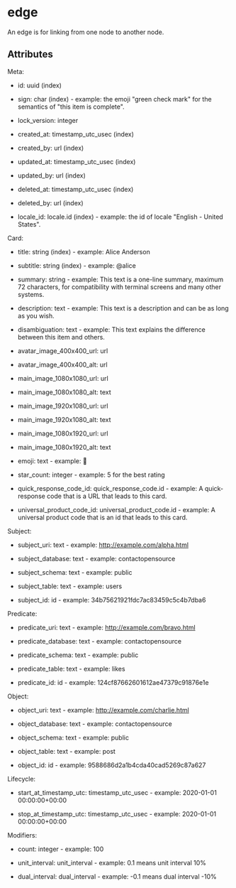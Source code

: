 # edge


An edge is for linking from one node to another node.


## Attributes

Meta:

  * id: uuid (index)

  * sign: char (index) - example: the emoji "green check mark" for the semantics of "this item is complete".

  * lock_version: integer

  * created_at: timestamp_utc_usec (index)

  * created_by: url (index)

  * updated_at: timestamp_utc_usec (index)

  * updated_by: url (index)

  * deleted_at: timestamp_utc_usec (index)

  * deleted_by: url (index)

  * locale_id: locale.id (index) - example: the id of locale "English - United States".

Card:

  * title: string (index) - example: Alice Anderson

  * subtitle: string (index) - example: @alice

  * summary: string - example: This text is a one-line summary, maximum 72 characters, for compatibility with terminal screens and many other systems.

  * description: text - example: This text is a description and can be as long as you wish.

  * disambiguation: text - example: This text explains the difference between this item and others.

  * avatar_image_400x400_url: url

  * avatar_image_400x400_alt: url

  * main_image_1080x1080_url: url

  * main_image_1080x1080_alt: text

  * main_image_1920x1080_url: url

  * main_image_1920x1080_alt: text

  * main_image_1080x1920_url: url

  * main_image_1080x1920_alt: text

  * emoji: text - example: 🚀

  * star_count: integer - example: 5 for the best rating

  * quick_response_code_id: quick_response_code.id - example: A quick-response code that is a URL that leads to this card.

  * universal_product_code_id: universal_product_code.id - example: A universal product code that is an id that leads to this card.

Subject:

  * subject_uri: text - example: http://example.com/alpha.html

  * subject_database: text - example: contactopensource

  * subject_schema: text - example: public

  * subject_table: text - example: users

  * subject_id: id - example: 34b75621921fdc7ac83459c5c4b7dba6

Predicate:

  * predicate_uri: text - example: http://example.com/bravo.html

  * predicate_database: text - example: contactopensource

  * predicate_schema: text - example: public

  * predicate_table: text - example: likes

  * predicate_id: id - example: 124cf87662601612ae47379c91876e1e

Object:

  * object_uri: text - example: http://example.com/charlie.html

  * object_database: text - example: contactopensource

  * object_schema: text - example: public

  * object_table: text - example: post

  * object_id: id - example: 9588686d2a1b4cda40cad5269c87a627

Lifecycle:

  * start_at_timestamp_utc: timestamp_utc_usec - example: 2020-01-01 00:00:00+00:00

  * stop_at_timestamp_utc: timestamp_utc_usec - example: 2020-01-01 00:00:00+00:00

Modifiers:

  * count: integer - example: 100

  * unit_interval: unit_interval - example: 0.1 means unit interval 10%

  * dual_interval: dual_interval - example: -0.1 means dual interval -10%

